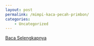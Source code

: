 ```yaml
---
layout: post
permalink: /mimpi-kaca-pecah-primbon/
categories:
    - Uncategorized
---
```


[Baca Selengkapnya](/02)